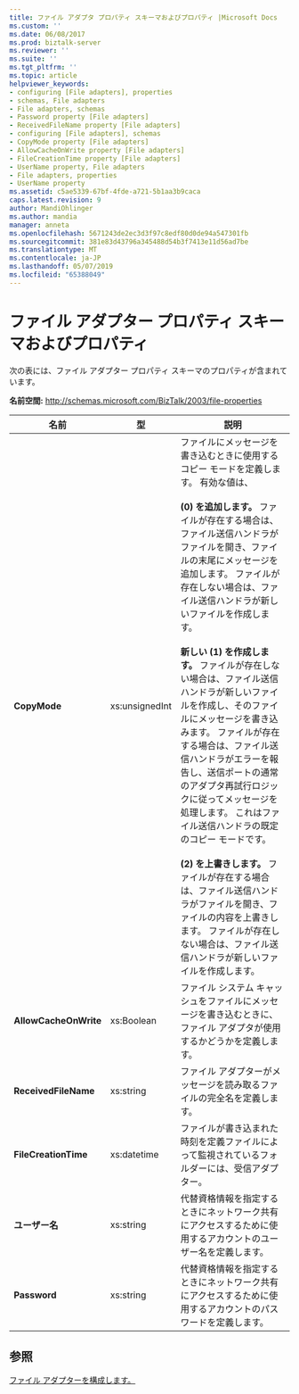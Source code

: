 ```yaml
---
title: ファイル アダプタ プロパティ スキーマおよびプロパティ |Microsoft Docs
ms.custom: ''
ms.date: 06/08/2017
ms.prod: biztalk-server
ms.reviewer: ''
ms.suite: ''
ms.tgt_pltfrm: ''
ms.topic: article
helpviewer_keywords:
- configuring [File adapters], properties
- schemas, File adapters
- File adapters, schemas
- Password property [File adapters]
- ReceivedFileName property [File adapters]
- configuring [File adapters], schemas
- CopyMode property [File adapters]
- AllowCacheOnWrite property [File adapters]
- FileCreationTime property [File adapters]
- UserName property, File adapters
- File adapters, properties
- UserName property
ms.assetid: c5ae5339-67bf-4fde-a721-5b1aa3b9caca
caps.latest.revision: 9
author: MandiOhlinger
ms.author: mandia
manager: anneta
ms.openlocfilehash: 5671243de2ec3d3f97c8edf80d0de94a547301fb
ms.sourcegitcommit: 381e83d43796a345488d54b3f7413e11d56ad7be
ms.translationtype: MT
ms.contentlocale: ja-JP
ms.lasthandoff: 05/07/2019
ms.locfileid: "65388049"
---
```

# <a name="file-adapter-property-schema-and-properties"></a>ファイル アダプター プロパティ スキーマおよびプロパティ
次の表には、ファイル アダプター プロパティ スキーマのプロパティが含まれています。  
  
 **名前空間:** http://schemas.microsoft.com/BizTalk/2003/file-properties  
  
|名前|型|説明|  
|----------|----------|-----------------|  
|**CopyMode**|xs:unsignedInt|ファイルにメッセージを書き込むときに使用するコピー モードを定義します。 有効な値は、<br /><br /> **(0) を追加します。** ファイルが存在する場合は、ファイル送信ハンドラがファイルを開き、ファイルの末尾にメッセージを追加します。 ファイルが存在しない場合は、ファイル送信ハンドラが新しいファイルを作成します。<br /><br /> **新しい (1) を作成します。** ファイルが存在しない場合は、ファイル送信ハンドラが新しいファイルを作成し、そのファイルにメッセージを書き込みます。 ファイルが存在する場合は、ファイル送信ハンドラがエラーを報告し、送信ポートの通常のアダプタ再試行ロジックに従ってメッセージを処理します。 これはファイル送信ハンドラの既定のコピー モードです。<br /><br /> **(2) を上書きします。** ファイルが存在する場合は、ファイル送信ハンドラがファイルを開き、ファイルの内容を上書きします。 ファイルが存在しない場合は、ファイル送信ハンドラが新しいファイルを作成します。|  
|**AllowCacheOnWrite**|xs:Boolean|ファイル システム キャッシュをファイルにメッセージを書き込むときに、ファイル アダプタが使用するかどうかを定義します。|  
|**ReceivedFileName**|xs:string|ファイル アダプターがメッセージを読み取るファイルの完全名を定義します。|  
|**FileCreationTime**|xs:datetime|ファイルが書き込まれた時刻を定義ファイルによって監視されているフォルダーには、受信アダプター。|  
|**ユーザー名**|xs:string|代替資格情報を指定するときにネットワーク共有にアクセスするために使用するアカウントのユーザー名を定義します。|  
|**Password**|xs:string|代替資格情報を指定するときにネットワーク共有にアクセスするために使用するアカウントのパスワードを定義します。|  
  
## <a name="see-also"></a>参照  
 [ファイル アダプターを構成します。](../core/configure-the-file-adapter.md)